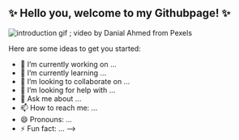 
## <strong>✨ Hello you, welcome to my Githubpage! ✨</strong>

![introduction gif ; video by Danial Ahmed from Pexels ](https://github.com/Alexjesss/Alexjesss/blob/main/visuals/intro.gif) 



Here are some ideas to get you started:

- 🔭 I’m currently working on ...
- 🌱 I’m currently learning ...
- 👯 I’m looking to collaborate on ...
- 🤔 I’m looking for help with ...
- 💬 Ask me about ...
- 📫 How to reach me: ...
- 😄 Pronouns: ...
- ⚡ Fun fact: ...
-->
